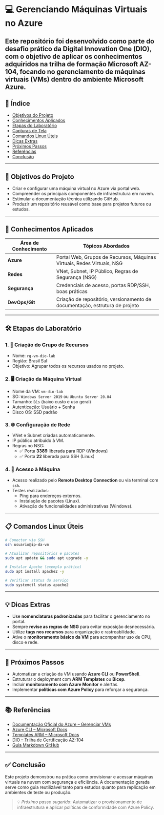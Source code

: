 # 💻 Gerenciando Máquinas Virtuais no Azure

Este repositório foi desenvolvido como parte do desafio prático da **Digital Innovation One (DIO)**, com o objetivo de aplicar os conhecimentos adquiridos na trilha de formação **Microsoft AZ-104**, focando no gerenciamento de máquinas virtuais (VMs) dentro do ambiente **Microsoft Azure**.
---

## 📌 Índice
- [Objetivos do Projeto](#🎯-objetivos-do-projeto)
- [Conhecimentos Aplicados](#🧠-conhecimentos-aplicados)
- [Etapas do Laboratório](#🛠️-etapas-do-laboratório)
- [Capturas de Tela](#📸-capturas-de-tela-opcional)
- [Comandos Linux Úteis](#📋-comandos-linux-úteis)
- [Dicas Extras](#💡-dicas-extras)
- [Próximos Passos](#🚀-próximos-passos)
- [Referências](#📚-referências)
- [Conclusão](#✅-conclusão)

---

## 🎯 Objetivos do Projeto

- Criar e configurar uma máquina virtual no Azure via portal web.
- Compreender os principais componentes de infraestrutura em nuvem.
- Estimular a documentação técnica utilizando GitHub.
- Produzir um repositório reusável como base para projetos futuros ou estudos.

---

## 🧠 Conhecimentos Aplicados

| Área de Conhecimento | Tópicos Abordados |
|----------------------|-------------------|
| **Azure**            | Portal Web, Grupos de Recursos, Máquinas Virtuais, Redes Virtuais, NSG |
| **Redes**            | VNet, Subnet, IP Público, Regras de Segurança (NSG) |
| **Segurança**        | Credenciais de acesso, portas RDP/SSH, boas práticas |
| **DevOps/Git**       | Criação de repositório, versionamento de documentação, estrutura de projeto |

---

## 🛠️ Etapas do Laboratório

### 1. 🎯 Criação do Grupo de Recursos
- Nome: `rg-vm-dio-lab`
- Região: Brasil Sul
- Objetivo: Agrupar todos os recursos usados no projeto.

### 2. 🖥️ Criação da Máquina Virtual
- Nome da VM: `vm-dio-lab`
- SO: `Windows Server 2019` ou `Ubuntu Server 20.04`
- Tamanho: `B1s` (baixo custo e uso geral)
- Autenticação: Usuário + Senha
- Disco OS: SSD padrão

### 3. 🌐 Configuração de Rede
- VNet e Subnet criadas automaticamente.
- IP público atribuído à VM.
- Regras no NSG:
  - ✅ Porta **3389** liberada para RDP (Windows)
  - ✅ Porta **22** liberada para SSH (Linux)

### 4. 🔐 Acesso à Máquina
- Acesso realizado pelo **Remote Desktop Connection** ou via terminal com `ssh`.
- Testes realizados:
  - Ping para endereços externos.
  - Instalação de pacotes (Linux).
  - Ativação de funcionalidades administrativas (Windows).

---

## 📋 Comandos Linux Úteis

```bash
# Conectar via SSH
ssh usuario@ip-da-vm

# Atualizar repositórios e pacotes
sudo apt update && sudo apt upgrade -y

# Instalar Apache (exemplo prático)
sudo apt install apache2 -y

# Verificar status do serviço
sudo systemctl status apache2
```

---

## 💡 Dicas Extras

- Use **nomenclaturas padronizadas** para facilitar o gerenciamento no portal.
- Sempre **revise as regras de NSG** para evitar exposição desnecessária.
- Utilize **tags nos recursos** para organização e rastreabilidade.
- Ative o **monitoramento básico da VM** para acompanhar uso de CPU, disco e rede.

---

## 🚀 Próximos Passos

- Automatizar a criação da VM usando **Azure CLI** ou **PowerShell**.
- Estruturar o deployment com **ARM Templates** ou **Bicep**.
- Incluir **monitoramento com Azure Monitor** e alertas.
- Implementar **políticas com Azure Policy** para reforçar a segurança.

---

## 📚 Referências

- [Documentação Oficial do Azure – Gerenciar VMs](https://learn.microsoft.com/pt-br/azure/virtual-machines/)
- [Azure CLI – Microsoft Docs](https://learn.microsoft.com/cli/azure/)
- [Templates ARM – Microsoft Docs](https://learn.microsoft.com/azure/azure-resource-manager/templates/overview)
- [DIO – Trilha de Certificação AZ-104](https://www.dio.me/)
- [Guia Markdown GitHub](https://guides.github.com/features/mastering-markdown/)

---

## ✅ Conclusão

Este projeto demonstrou na prática como provisionar e acessar máquinas virtuais na nuvem com segurança e eficiência. A documentação gerada serve como guia reutilizável tanto para estudos quanto para replicação em ambientes de teste ou produção.

> 💡 *Próximo passo sugerido*: Automatizar o provisionamento de infraestrutura e aplicar políticas de conformidade com Azure Policy.
